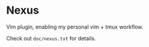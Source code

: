 # Nexus

Vim plugin, enabling my personal vim + tmux workflow.

Check out `doc/nexus.txt` for details.